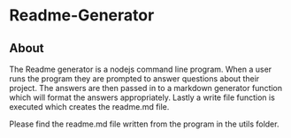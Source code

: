 # Readme-Generator

## About

The Readme generator is a nodejs command line program. When a user runs the program they are prompted to answer questions about their project. The answers are then passed in to a markdown generator function which will format the answers appropriately. Lastly a write file function is executed which creates the readme.md file.

Please find the readme.md file written from the program in the utils folder.

